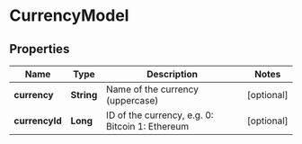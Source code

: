 
# CurrencyModel

## Properties
Name | Type | Description | Notes
------------ | ------------- | ------------- | -------------
**currency** | **String** | Name of the currency (uppercase) |  [optional]
**currencyId** | **Long** | ID of the currency, e.g. 0: Bitcoin 1: Ethereum |  [optional]



